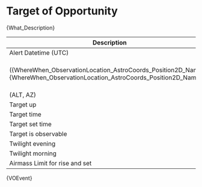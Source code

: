 [comment]: <> (container.md)
# Target of Opportunity

{What_Description}

| Description | Value |
|--------------------------------------------------------------------------------------------------------------------------|------------------------------------------------------------------------------------------------------------------------------------------------------------------------------------------------------------------------------------------------------------------|
| Alert Datetime (UTC) | {Who_Date} |
| ({WhereWhen_ObservationLocation_AstroCoords_Position2D_Name1}, {WhereWhen_ObservationLocation_AstroCoords_Position2D_Name2}) | ({WhereWhen_ObservationLocation_AstroCoords_Position2D_Value2_C1}, {WhereWhen_ObservationLocation_AstroCoords_Position2D_Value2_C2}) [{WhereWhen_ObservationLocation_AstroCoords_Position2D_unit}] [{WhereWhen_ObservationLocation_AstroCoords_coord_system_id}] |
| (ALT, AZ) | ({ALT}, {AZ}) |
| Target up | {TargetIsUp} |
|  Target  time|  {TargetRiseTime} |
| Target set time | {TargetSetTime} |
| Target is observable | {TargetIsObservable} |
| Twilight evening | {TwilightEvening} |
| Twilight morning | {TwilightMorning} |
| Airmass Limit for rise and set | {AirmassLimit} |

{VOEvent}
